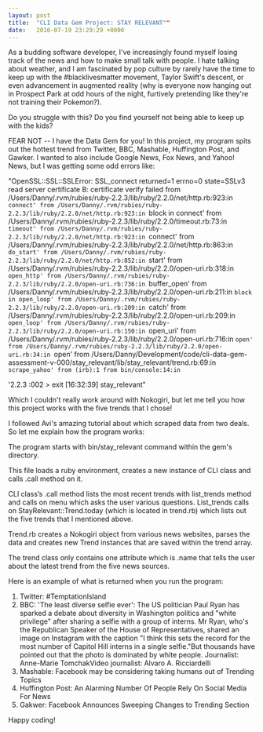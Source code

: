 ```yaml
---
layout: post
title:  "CLI Data Gem Project: STAY RELEVANT""
date:   2016-07-19 23:29:29 +0000
---
```



As a budding software developer, I've increasingly found myself losing track of the news and how to make small talk with people. I hate talking about weather, and I am fascinated by pop culture by rarely have the time to keep up with the #blacklivesmatter movement, Taylor Swift's descent, or even advancement in augmented reality (why is everyone now hanging out in Prospect Park at odd hours of the night, furtively pretending like they're not training their Pokemon?). 

Do you struggle with this? Do you find yourself not being able to keep up with the kids?  

FEAR NOT -- I have the Data Gem for you! In this project, my program spits out the hottest trend from Twitter, BBC, Mashable, Huffington Post, and Gawker. I wanted to also include Google News, Fox News, and Yahoo! News, but I was getting some odd errors like:

"OpenSSL::SSL::SSLError: SSL_connect returned=1 errno=0 state=SSLv3 read server certificate B: certificate verify failed
	from /Users/Danny/.rvm/rubies/ruby-2.2.3/lib/ruby/2.2.0/net/http.rb:923:in `connect'
	from /Users/Danny/.rvm/rubies/ruby-2.2.3/lib/ruby/2.2.0/net/http.rb:923:in `block in connect'
	from /Users/Danny/.rvm/rubies/ruby-2.2.3/lib/ruby/2.2.0/timeout.rb:73:in `timeout'
	from /Users/Danny/.rvm/rubies/ruby-2.2.3/lib/ruby/2.2.0/net/http.rb:923:in `connect'
	from /Users/Danny/.rvm/rubies/ruby-2.2.3/lib/ruby/2.2.0/net/http.rb:863:in `do_start'
	from /Users/Danny/.rvm/rubies/ruby-2.2.3/lib/ruby/2.2.0/net/http.rb:852:in `start'
	from /Users/Danny/.rvm/rubies/ruby-2.2.3/lib/ruby/2.2.0/open-uri.rb:318:in `open_http'
	from /Users/Danny/.rvm/rubies/ruby-2.2.3/lib/ruby/2.2.0/open-uri.rb:736:in `buffer_open'
	from /Users/Danny/.rvm/rubies/ruby-2.2.3/lib/ruby/2.2.0/open-uri.rb:211:in `block in open_loop'
	from /Users/Danny/.rvm/rubies/ruby-2.2.3/lib/ruby/2.2.0/open-uri.rb:209:in `catch'
	from /Users/Danny/.rvm/rubies/ruby-2.2.3/lib/ruby/2.2.0/open-uri.rb:209:in `open_loop'
	from /Users/Danny/.rvm/rubies/ruby-2.2.3/lib/ruby/2.2.0/open-uri.rb:150:in `open_uri'
	from /Users/Danny/.rvm/rubies/ruby-2.2.3/lib/ruby/2.2.0/open-uri.rb:716:in `open'
	from /Users/Danny/.rvm/rubies/ruby-2.2.3/lib/ruby/2.2.0/open-uri.rb:34:in `open'
	from /Users/Danny/Development/code/cli-data-gem-assessment-v-000/stay_relevant/lib/stay_relevant/trend.rb:69:in `scrape_yahoo'
	from (irb):1
	from bin/console:14:in `<main>'2.2.3 :002 > exit
[16:32:39] stay_relevant"


Which I couldn't really work around with Nokogiri, but let me tell you how this project works with the five trends that I chose! 

I followed Avi's amazing tutorial about which scraped data from two deals. So let me explain how the program works: 

The program starts with bin/stay_relevant command within the gem's directory.

This file loads a ruby environment, creates a new instance of CLI class and calls .call method on it.

CLI class’s .call method lists the most recent trends with list_trends method and calls on menu which asks the user various questions. List_trends calls on StayRelevant::Trend.today (which is located in trend.rb) which lists out the five trends that I mentioned above.  

Trend.rb creates a Nokogiri object from various news websites, parses the data and creates new Trend instances that are saved within the trend array. 

The trend class only contains one attribute which is .name that tells the user about the latest trend from the five news sources. 

Here is an example of what is returned when you run the program: 

1. Twitter: #TemptationIsland
2. BBC: 'The least diverse selfie ever': The US politician Paul Ryan has sparked a debate about diversity in Washington politics and "white privilege" after sharing a selfie with a group of interns. Mr Ryan, who's the Republican Speaker of the House of Representatives, shared an image on Instagram with the caption "I think this sets the record for the most number of Capitol Hill interns in a single selfie."But thousands have pointed out that the photo is dominated by white people. Journalist: Anne-Marie TomchakVideo journalist: Alvaro A. Ricciardelli
3. Mashable: Facebook may be considering taking humans out of Trending Topics
4. Huffington Post: An Alarming Number Of People Rely On Social Media For News
5. Gakwer: Facebook Announces Sweeping Changes to Trending Section

Happy coding! 
